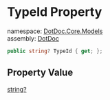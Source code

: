﻿# TypeId Property

namespace: [DotDoc\.Core\.Models](../../DotDoc.Core.Models.md)<br />
assembly: [DotDoc](../../../DotDoc.md)



```csharp
public string? TypeId { get; };
```

## Property Value

[string?](https://docs.microsoft.com/ja-jp/dotnet/api/System.String)

